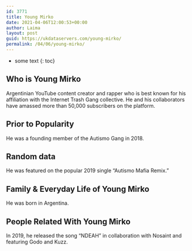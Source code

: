 ```yaml
---
id: 3771
title: Young Mirko
date: 2021-04-06T12:00:53+00:00
author: Laima
layout: post
guid: https://ukdataservers.com/young-mirko/
permalink: /04/06/young-mirko/
---
```


* some text
{: toc}


## Who is Young Mirko
                  
                  
                  
Argentinian YouTube content creator and rapper who is best known for his affiliation with the Internet Trash Gang collective. He and his collaborators have amassed more than 50,000 subscribers on the platform.
                  
              
            
              
            
                
                
                
## Prior to Popularity
                  
                  
                  
He was a founding member of the Autismo Gang in 2018.
                  
              
            
              
            
                
                
                
## Random data
                  
                  
                  
He was featured on the popular 2019 single &#8220;Autismo Mafia Remix.&#8221;
                  
              
            
              
            
                
                
                
## Family & Everyday Life of Young Mirko
                  
                  
                  
He was born in Argentina. 
                  
              
            
              
            
                
                
                
## People Related With Young Mirko
                  
                  
                  
In 2019, he released the song &#8220;NDEAH&#8221; in collaboration with Nosaint and featuring Godo and Kuzz.
                  
              
            
              
            
                
              
            
              
              
            
            
              
            
          
          
          